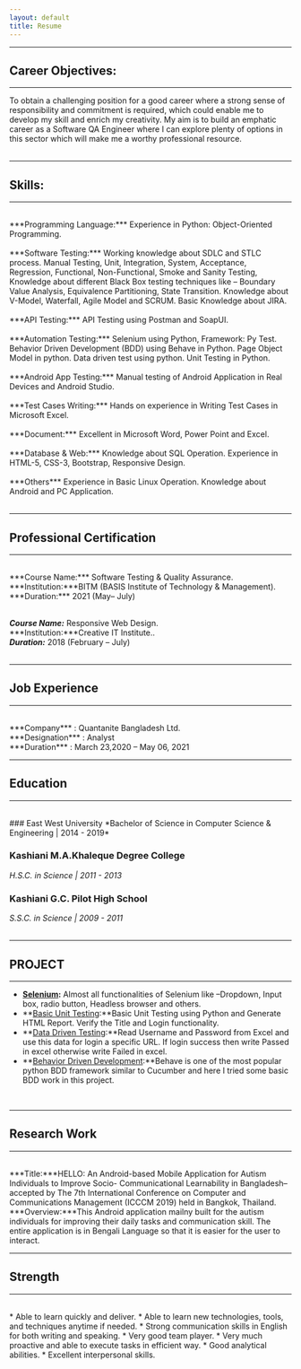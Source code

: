 ```yaml
---
layout: default
title: Resume
---
```

---
## Career Objectives:
---
To obtain a challenging position for a good career where a strong sense of responsibility and commitment is required, which could enable me to develop my skill and enrich my creativity. My aim is to build an emphatic career as a Software QA Engineer where I can explore plenty of options in this sector which will make me a worthy professional resource. <br><br>


---
## Skills:
---
<br>
***Programming Language:*** Experience in Python: Object-Oriented Programming.<br><br>
***Software Testing:*** Working knowledge about SDLC and STLC process. Manual Testing, Unit, Integration, System, Acceptance, Regression, Functional, Non-Functional, Smoke and Sanity Testing, Knowledge about different Black Box testing techniques like – Boundary Value Analysis, Equivalence Partitioning, State Transition. Knowledge about V-Model, Waterfall, Agile Model and SCRUM. Basic Knowledge about JIRA.<br><br>
***API Testing:*** API Testing using Postman and SoapUI.<br><br>
***Automation Testing:*** Selenium using Python, Framework: Py Test. Behavior Driven Development (BDD) using Behave in Python. Page Object Model in python. Data driven test using python. Unit Testing in Python.<br><br>
***Android App Testing:*** Manual testing of Android Application in Real Devices and Android Studio.<br><br>
***Test Cases Writing:*** Hands on experience in Writing Test Cases in Microsoft Excel.<br><br>
***Document:*** Excellent in Microsoft Word, Power Point and Excel.<br><br>
***Database & Web:*** Knowledge about SQL Operation. Experience in HTML-5, CSS-3, Bootstrap, Responsive Design.<br><br>
***Others*** Experience in Basic Linux Operation. Knowledge about Android and PC Application.<br><br>

---
## Professional Certification
---
<br>
***Course Name:*** Software Testing & Quality Assurance.<br>
***Institution:***BITM (BASIS Institute of Technology & Management).<br>
***Duration:*** 2021 (May– July)<br><br>

***Course Name:*** Responsive Web Design.<br>
***Institution:***Creative IT Institute..<br>
***Duration:*** 2018 (February – July)<br><br>

---
## Job Experience
---
<br>
***Company*** : Quantanite Bangladesh Ltd.<br>
***Designation*** : Analyst<br>
***Duration*** : March 23,2020 – May 06, 2021<br>

---
## Education
---
<br>
### East West University
*Bachelor of Science in Computer Science & Engineering | 2014 - 2019*  


### Kashiani M.A.Khaleque Degree College
*H.S.C. in Science | 2011 - 2013*  

### Kashiani G.C. Pilot High School
*S.S.C. in Science | 2009 - 2011*  
<br />

---
## PROJECT
---
* **[Selenium](https://github.com/maksudpranto/Selenium_Using_Python):** Almost all functionalities of Selenium like –Dropdown, Input box, radio button, Headless browser and others.
* **[Basic Unit Testing](https://github.com/maksudpranto/unittest_html_report_generation):**Basic Unit Testing using Python and Generate HTML Report. Verify the Title and Login functionality.
* **[Data Driven Testing](https://github.com/maksudpranto/data_driven_test):**Read Username and Password from Excel and use this data for login a specific URL. If login success then write Passed in excel otherwise write Failed in excel.
* **[Behavior Driven Development](https://github.com/maksudpranto/Behaviour_Driven_Development):**Behave is one of the most popular python BDD framework similar to Cucumber and here I tried some basic BDD work in this project.

<br />
  
---
## Research Work  
---
<br>
***Title:***HELLO: An Android-based Mobile Application for Autism Individuals to Improve Socio- Communicational Learnability in Bangladesh– accepted by The 7th International Conference on Computer and Communications Management (ICCCM 2019) held in Bangkok, Thailand. <br>
***Overview:***This Android application mailny built for the autism individuals for improving their daily tasks and communication skill. The entire application is in Bengali Language so that it is easier for the user to interact.<br>

---
## Strength  
---

<br>
* Able to learn quickly and deliver.
* Able to learn new technologies, tools, and techniques anytime if needed.
* Strong communication skills in English for both writing and speaking.
* Very good team player.
* Very much proactive and able to execute tasks in efficient way.
* Good analytical abilities.
* Excellent interpersonal skills.
